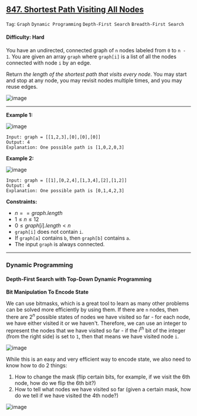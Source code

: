 ## [847. Shortest Path Visiting All Nodes](https://leetcode.com/problems/shortest-path-visiting-all-nodes)

```Tag```: ```Graph``` ```Dynamic Programming``` ```Depth-First Search``` ```Breadth-First Search```

#### Difficulty: Hard

You have an undirected, connected graph of ```n``` nodes labeled from ```0``` to ```n - 1```. You are given an array ```graph``` where ```graph[i]``` is a list of all the nodes connected with node ```i``` by an edge.

Return _the length of the shortest path that visits every node_. You may start and stop at any node, you may revisit nodes multiple times, and you may reuse edges.

![image](https://github.com/quananhle/Python/assets/35042430/e039d5f7-6d4f-4d03-b499-5196bf1bf1b7)

---

__Example 1:__

![image](https://assets.leetcode.com/uploads/2021/05/12/shortest1-graph.jpg)
```
Input: graph = [[1,2,3],[0],[0],[0]]
Output: 4
Explanation: One possible path is [1,0,2,0,3]
```

__Example 2:__

![image](https://assets.leetcode.com/uploads/2021/05/12/shortest2-graph.jpg)
```
Input: graph = [[1],[0,2,4],[1,3,4],[2],[1,2]]
Output: 4
Explanation: One possible path is [0,1,4,2,3]
```

__Constraints:__

- $n == graph.length$
- $1 \le n \le 12$
- $0 \le graph[i].length \lt n$
- ```graph[i]``` does not contain ```i```.
- If ```graph[a]``` contains ```b```, then ```graph[b]``` contains ```a```.
- The input ```graph``` is always connected.

---

### Dynamic Programming

#### Depth-First Search with Top-Down Dynamic Programming

__Bit Manipulation To Encode State__

We can use bitmasks, which is a great tool to learn as many other problems can be solved more efficiently by using them. If there are ```n``` nodes, then there are $2^n$ possible states of nodes we have visited so far - for each node, we have either visited it or we haven't. Therefore, we can use an integer to represent the nodes that we have visited so far - if the $i^{th}$ bit of the integer (from the right side) is set to ```1```, then that means we have visited node ```i```.

![image](https://leetcode.com/problems/shortest-path-visiting-all-nodes/Figures/847/847_1.png)

While this is an easy and very efficient way to encode state, we also need to know how to do 2 things:

1. How to change the mask (flip certain bits, for example, if we visit the 6th node, how do we flip the 6th bit?)
2. How to tell what nodes we have visited so far (given a certain mask, how do we tell if we have visited the 4th node?)

![image](https://leetcode.com/problems/shortest-path-visiting-all-nodes/Figures/847/847_2.png)

```Python

```
